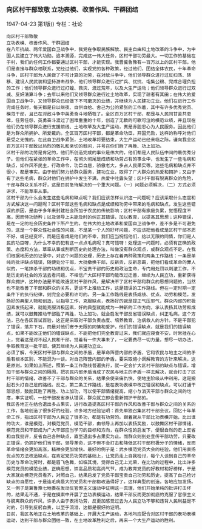 ### 向区村干部致敬  立功表模、改善作风、干群团结

1947-04-23
第1版()
专栏：社论

    向区村干部致敬
    立功表模、改善作风、干群团结
    在八年抗战、两年爱国自卫战争中，我党在争取民族解放、民主自由和土地改革的斗争中，为中国人民建立了伟大功勋。追本溯源，完成这一伟大任务，区村干部功劳最大。一切工作的基础在于村，我们的任何工作都要通过区村干部，才能实现。我晋冀鲁豫有一百万以上的区村干部，他们是直接与群众相联系，党经过他们，实现党的各种政策，经过他们，团结全体农民，十年革命斗争，区村干部为人民做了不可计算的功劳，在对敌斗争中，他们领导群众进行过反扫荡、转移、建设人民武装和坚持游击战争，他们领导群众进行过扩兵、优抗、屯集公粮、完成合理负担的工作；他们领导群众进行过打蝗、救灾、渡过荒年，以及大生产运动；他们领导群众进行过双减、反奸清算斗争；去年以来他们又领导群众进行过土地改革，实现了耕者有其田；在伟大的爱国自卫战争中，又领导群众已经做下不可磨灭的业绩，并继续为人民建功立业。他们在进行工作完成任务时，每天都是日以继夜、自供自给、舍己为公的紧张的工作着，其中有许多优秀党员、模范干部，且已在对敌斗争中英勇奋斗地牺牲了。全区百万区村干部，都是与人民同甘苦共患难，任劳任怨，英勇奋斗渡过了困难重重的十年，创造了无数的可歌可泣的模范业绩，并且现在他们仍在领导群众进行支援前线、土地改革及大生产运动，真是赤胆忠心为人民服务。因此他们是为群众所拥护、所爱戴的。全区百万区村干部，都是革命功臣，开国元勋，这样的称呼对他们是受之无愧的。在此自卫战争紧张，土地改革将要结束，大生产运动已经来临之际，谨向我全区百万区村干部致以热烈的敬礼和亲切的慰问，并号召你们胜了再胜、功上加功。
    区村干部的功劳是肯定的，他们所创造完成的事业是伟大的，他们都是人民队伍中间的最优秀分子。但他们在紧张的革命工作中，在彻头彻尾是成绩和功劳占有的事业中，也发生了一些毛病和缺点，如作风不民主，行政命令，功臣自居，骄傲老大，多占人民果实等。这些毛病和缺点并不很小，都是事实。由于他们努力给群众服务，建功立业，取得了广大群众的热爱和拥护；又由于有了这些毛病，群众对他们在拥护中发生不满，热爱中吐露失望；区村干部有脱离群众的危险，干部与群众关系不好，这是目前急待解决的一个重大问题。（一）问题必须解决，（二）方式必须讲求，不能草率从事。
    区村干部为什么会发生这些毛病和缺点呢？我们应该怎样认识这一问题呢？应该采取什么态度和方式解决这一问题呢？区村干部这些毛病和缺点是成绩和功劳中带来的毛病和缺点，发生这些错误的原因，是由于多年来封建社会所加于农民的传统影响；区村干部有家庭负累，觉悟程度不高，因而恃功骄矜；以及领导上未能及时的纠正其错误，加以教育，以提高其思想；这种错误，是在一定的社会历史条件下所产生的。在伟大的土地改革和爱国自卫战争中，差不多是不可避免的，这是一个群众性社会性的问题，不是某一个人的好坏问题，不应该把他看成是区村干部本质不好，或已经变坏，而是应看成是他们的不幸，我们应当惋惜他们，给以无限的同情，你们是人民的功臣呀，为什么不幸的犯有这一点点毛病呢？真可惜呀！处理这一问题时，必须有正确的政策、态度和方法，草率从事或割断历史的处理办法，叫做没有群众观点，或群众观点不足。在我们根据地历史的记录中，对这个问题的处理，历史上存在着两种政策和两条工作路线：一条是单纯的批评缺点错误，随便处分干部，大批撤换干部，反新贵，反新恶霸，把他们看成革命的罪人似的，一笔抹杀干部的功绩和优点，不宝贵干部的历史和政治生命，专门用处罚以刺激工作，不是历史的社会的方法去看问题，不相信广大区村干部均能改过迁善，继续为人民立功，重新获得群众拥护，这种办法是不能改造区村干部作风，是解决不了区村干部和群众的思想问题的，当然也不能改善了干部和群众的关系，更谈不上推动工作，这是错误的工作路线。但在一定时期一定条件下的执行纪律，则完全必要和许可的。另一条工作路线是表扬成绩、优点、功劳和模范，发扬好的典型人物和创造，以指导工作，克服缺点，表扬好的就是提正气压邪气，群众内部的积极因素发扬起来，就能克服消极因素，好的典型就能成为一种新的工作方向，承认表扬其功劳和成绩，就可以鼓舞推动干部胜了再胜，功上加功，就会启发干部反省错误缺点，纠正毛病，这个方法，已在各区百试百验，这正是采取对干部负责态度、培养教育、治病救人的方针。不是干部犯了错误，落井下石，而是对他们寄予无限的同情和爱护，他们的错误缺点，就是我们的错误缺点，如果不能改正他们的错误缺点，不能把他们完全教育过来，我们就应寝食不安，时常挂在心上，觉着这是对不起人民和干部，觉着有一件大事未了，一定要费尽一切力量，想尽一切办法，争取教育这一批干部，使其继续为人民建功立业。
    必须了解，今天区村干部与群众之间的矛盾，是革命阵营内部的矛盾，它和农民与地主之间的矛盾有根本区别，不能混为一谈。对自己阵营内部的矛盾，要采取缩小调解教育的方针来解决，这是原则。如果如上所述，照第一条工作路线普遍执行，就一定会扩大区村干部的缺点与错误，增加干部与群众之间的隔阂，把农民内部矛盾当成了农民与地主的矛盾一样去解决，就会打击了区村干部的情绪，改善不了干部与群众的关系，结果会使亲痛仇快，使地主阶级从中利用，这是搬起石头打自己足的路线。反之，第二条工作路线，是在表功表模中改正错误和缺点，可以打通干部思想，鼓励其胜了再胜、功上加功，可以使干部情绪提高，缩小与消灭干部与群众之间的圪瘩，事实证明，一经干部反省承认错误，群众就立即会重新拥护干部的。
    我区各地正在结合退出多占果实，进行改造提高区村干部的作风和改善干部与群众之间的关系的工作，各地创造了很多好的经验。许多地方经验证明：首先单独召集区村干部会议，回忆十年革命工作，指出区村干部为人民立了很多功，都是有功劳的。跟着就从干部比功表模开始，比出谁的功大，谁是模范，对模范党员、模范干部，由领导上再加以表扬奖励，以鼓舞区村干部情绪，模范党员和干部成为广大干部应当学习的目标和方向，在群众性的启发下，便很自然的走上反省和自我批评，反省自己各种缺点，直至退出多占果实为止。而群众则到处宣传干部功劳，只要改正错误，仍拥护他们当干部，领导革命，这不但不会打击和降低区村干部积极分子的情绪，反而革命情绪会更加高涨，精神会更加愉快。最好的例子是：武乡模范党员大会的经验，他们用表扬优点的方法改造缺点，在肯定党员功劳的基础上，让党员走上自我检讨，每个人谈到自己的革命历史与革命功劳时，都是眉飞色舞，如临其境，觉得自己无上光荣，在比功的过程中，比出许多模范党员的模范业绩，正确思想，崇高品质和高尚气节，成为教育党员的好教材和好榜样，于是大家就向模范党员看齐，对照自己，结果启发了党员干部宝贵自己功劳和历史，提高了自己检讨缺点的自愿性，于是连毛病最大的党员和干部都改造得好了。这样典型的创造，各地应加发扬。又一例子是冀鲁豫七地委在发动反官僚主义运动中证明这一真理，他们开始单纯的批评打击坏的，结果走不通，于是在摸索中开展了立功表模运动，结果干部反而更加彻底的克服了官僚主义与脱离群众的作风，许多人由于表扬功劳，反更加感觉过去为人民立功不够和违背人民利益是不对的，引导到反躬自责，以至于流泪，这都是很好的证明。
    目前，我区各地正在土地改革的基础上，开展大生产运动，各地均应配合对区村干部的表功表模运动，达到干部与群众团结一致，在土地改革胜利之后，再来一个大生产运动的胜利。
